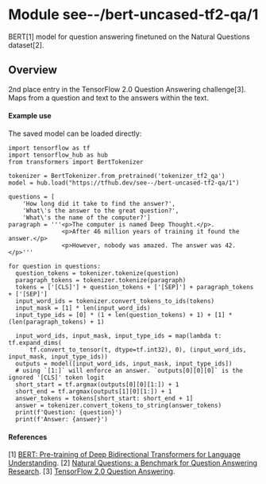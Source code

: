 # Module see--/bert-uncased-tf2-qa/1
BERT[1] model for question answering finetuned on the Natural Questions dataset[2].

<!-- asset-path: https://github.com/see--/natural-question-answering/releases/download/v0.0.1/model.tar.gz -->
<!-- module-type: text-question-answering -->
<!-- network-architecture: Transformer -->
<!-- network-architecture: bert -->
<!-- dataset: Natural Questions -->
<!-- language: en -->
<!-- fine-tunable: true -->
<!-- format: saved_model_2 -->
<!-- license: MIT -->

## Overview

2nd place entry in the TensorFlow 2.0 Question Answering challenge[3]. Maps from a question and text to the answers within the text.

#### Example use
The saved model can be loaded directly:

```
import tensorflow as tf
import tensorflow_hub as hub
from transformers import BertTokenizer

tokenizer = BertTokenizer.from_pretrained('tokenizer_tf2_qa')
model = hub.load("https://tfhub.dev/see--/bert-uncased-tf2-qa/1")

questions = [
    'How long did it take to find the answer?',
    'What\'s the answer to the great question?',
    'What\'s the name of the computer?']
paragraph = '''<p>The computer is named Deep Thought.</p>.
               <p>After 46 million years of training it found the answer.</p>
               <p>However, nobody was amazed. The answer was 42.</p>'''

for question in questions:
  question_tokens = tokenizer.tokenize(question)
  paragraph_tokens = tokenizer.tokenize(paragraph)
  tokens = ['[CLS]'] + question_tokens + ['[SEP]'] + paragraph_tokens + ['[SEP]']
  input_word_ids = tokenizer.convert_tokens_to_ids(tokens)
  input_mask = [1] * len(input_word_ids)
  input_type_ids = [0] * (1 + len(question_tokens) + 1) + [1] * (len(paragraph_tokens) + 1)

  input_word_ids, input_mask, input_type_ids = map(lambda t: tf.expand_dims(
      tf.convert_to_tensor(t, dtype=tf.int32), 0), (input_word_ids, input_mask, input_type_ids))
  outputs = model([input_word_ids, input_mask, input_type_ids])
  # using `[1:]` will enforce an answer. `outputs[0][0][0]` is the ignored '[CLS]' token logit
  short_start = tf.argmax(outputs[0][0][1:]) + 1
  short_end = tf.argmax(outputs[1][0][1:]) + 1
  answer_tokens = tokens[short_start: short_end + 1]
  answer = tokenizer.convert_tokens_to_string(answer_tokens)
  print(f'Question: {question}')
  print(f'Answer: {answer}')

```

#### References
[1] [BERT: Pre-training of Deep Bidirectional Transformers for Language Understanding](https://arxiv.org/abs/1810.04805).
[2] [Natural Questions: a Benchmark for Question Answering Research](https://storage.googleapis.com/pub-tools-public-publication-data/pdf/1f7b46b5378d757553d3e92ead36bda2e4254244.pdf).
[3] [TensorFlow 2.0 Question Answering](https://www.kaggle.com/c/tensorflow2-question-answering).
